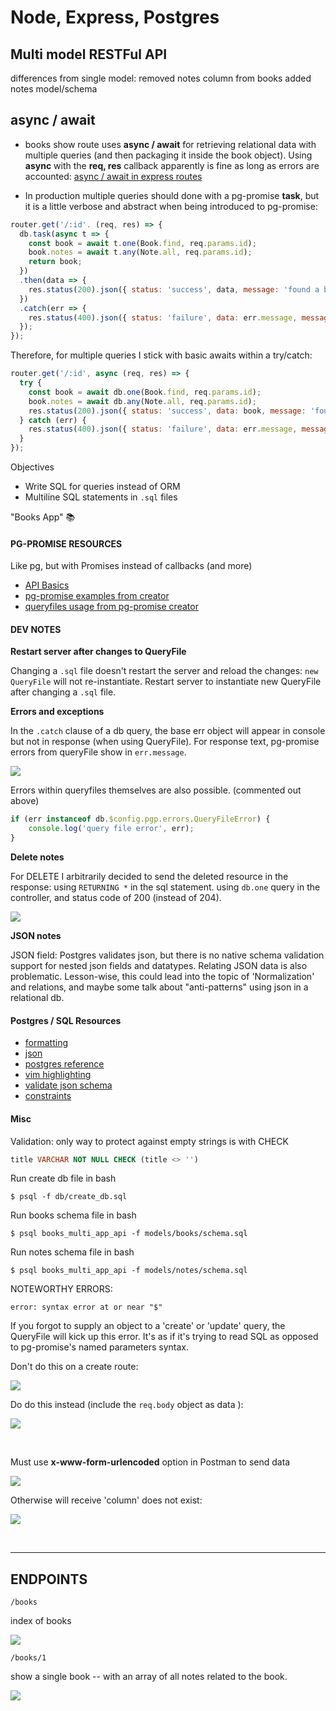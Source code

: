 # Node, Express, Postgres
## Multi model RESTFul API
differences from single model:
removed notes column from books
added notes model/schema


## async / await

* books show route uses **async / await** for retrieving relational data with multiple queries (and then packaging it inside the book object). Using **async** with the **req, res** callback apparently is fine as long as errors are accounted: [async / await in express routes](https://medium.com/@yamalight/danger-of-using-async-await-in-es7-8006e3eb7efb)

* In production multiple queries should done with a pg-promise **task**, but it is a little verbose and abstract when being introduced to pg-promise:

```javascript
router.get('/:id'. (req, res) => {
  db.task(async t => {
    const book = await t.one(Book.find, req.params.id);
    book.notes = await t.any(Note.all, req.params.id);
    return book;
  })
  .then(data => {
    res.status(200).json({ status: 'success', data, message: 'found a book' });
  })
  .catch(err => {
    res.status(400).json({ status: 'failure', data: err.message, message: 'could not find book' });
  });
});
```

Therefore, for multiple queries I stick with basic awaits within a try/catch:

```javascript
router.get('/:id', async (req, res) => {
  try {
    const book = await db.one(Book.find, req.params.id);
    book.notes = await db.any(Note.all, req.params.id);
    res.status(200).json({ status: 'success', data: book, message: 'found a book' });
  } catch (err) {
    res.status(400).json({ status: 'failure', data: err.message, message: 'could not find book' })
  }
});
```


Objectives

* Write SQL for queries instead of ORM
* Multiline SQL statements in `.sql` files

"Books App" 📚

#### PG-PROMISE RESOURCES

Like pg, but with Promises instead of callbacks (and more)

* [API Basics](http://mherman.org/blog/2016/03/13/designing-a-restful-api-with-node-and-postgres/)
* [pg-promise examples from creator](https://github.com/vitaly-t/pg-promise/wiki/Learn-by-Example)
* [queryfiles usage from pg-promise creator](http://vitaly-t.github.io/pg-promise/QueryFile.html)

#### DEV NOTES

**Restart server after changes to QueryFile**

Changing a `.sql` file doesn't restart the server and reload the changes: `new QueryFile` will not re-instantiate. Restart server to instantiate new QueryFile after changing a `.sql` file.

**Errors and exceptions**

In the `.catch` clause of a db query, the base err object will appear in console but not in response (when using QueryFile). For response text, pg-promise errors from queryFile show in `err.message`.

![](https://i.imgur.com/1xamXbi.png)

Errors within queryfiles themselves are also possible. (commented out above)

```javascript
if (err instanceof db.$config.pgp.errors.QueryFileError) {             
	console.log('query file error', err);                                
}                                                                      
```

**Delete notes**

For DELETE I arbitrarily decided to send the deleted resource in the response: using `RETURNING *` in the sql statement. using `db.one` query in the controller, and status code of 200 (instead of 204).

![](https://i.imgur.com/t2c5RCG.png)

**JSON notes**

JSON field: Postgres validates json, but there is no native schema validation support for nested json fields and datatypes. Relating JSON data is also problematic. Lesson-wise, this could lead into the topic of 'Normalization' and relations, and maybe some talk about "anti-patterns" using json in a relational db.

#### Postgres / SQL Resources

* [formatting](http://www.sqlstyle.guide/)
* [json](http://www.postgresqltutorial.com/postgresql-json/)
* [postgres reference](http://www.postgresqltutorial.com/)
* [vim highlighting](https://github.com/exu/pgsql.vim)
* [validate json schema](https://github.com/gavinwahl/postgres-json-schema)
* [constraints](https://www.postgresql.org/docs/9.2/static/ddl-constraints.html)


#### Misc

Validation: only way to protect against empty strings is with CHECK

```sql
title VARCHAR NOT NULL CHECK (title <> '')
```



Run create db file in bash

```
$ psql -f db/create_db.sql
```

Run books schema file in bash

```
$ psql books_multi_app_api -f models/books/schema.sql
```

Run notes schema file in bash

```
$ psql books_multi_app_api -f models/notes/schema.sql
```


NOTEWORTHY ERRORS:

```
error: syntax error at or near "$"
```

If you forgot to supply an object to a 'create' or 'update' query, the QueryFile will kick up this error. It's as if it's trying to read SQL as opposed to pg-promise's named parameters syntax.

Don't do this on a create route:

![](https://i.imgur.com/H8bNGUU.png)

Do do this instead  (include the `req.body` object as data ):

![](https://i.imgur.com/vleQVbc.png)


<br>

Must use **x-www-form-urlencoded** option in Postman to send data

![](https://i.imgur.com/Mksv6jQ.png)

Otherwise will receive 'column' does not exist:

![](https://i.imgur.com/tv7owCJ.png)

<br>
<hr>

## ENDPOINTS

`/books` 

index of books

![](https://i.imgur.com/EzvoTHo.png)


`/books/1`

show a single book -- with an array of all notes related to the book.

![](https://i.imgur.com/BZaWqfg.png)

